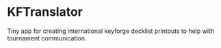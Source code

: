 # KFTranslator
Tiny app for creating international keyforge decklist printouts to help with tournament communication.

